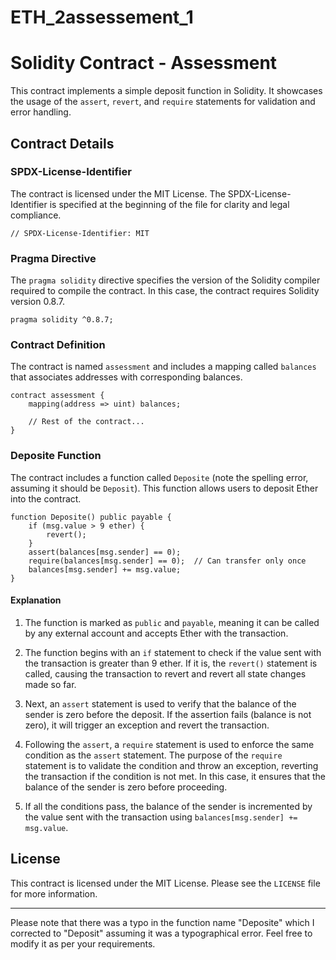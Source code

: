 # ETH_2assessement_1
# Solidity Contract - Assessment

This contract implements a simple deposit function in Solidity. It showcases the usage of the `assert`, `revert`, and `require` statements for validation and error handling.

## Contract Details

### SPDX-License-Identifier

The contract is licensed under the MIT License. The SPDX-License-Identifier is specified at the beginning of the file for clarity and legal compliance.

```
// SPDX-License-Identifier: MIT
```

### Pragma Directive

The `pragma solidity` directive specifies the version of the Solidity compiler required to compile the contract. In this case, the contract requires Solidity version 0.8.7.

```
pragma solidity ^0.8.7;
```

### Contract Definition

The contract is named `assessment` and includes a mapping called `balances` that associates addresses with corresponding balances.

```
contract assessment {
    mapping(address => uint) balances;

    // Rest of the contract...
}
```

### Deposite Function

The contract includes a function called `Deposite` (note the spelling error, assuming it should be `Deposit`). This function allows users to deposit Ether into the contract.

```solidity
function Deposite() public payable {
    if (msg.value > 9 ether) {
        revert();
    }
    assert(balances[msg.sender] == 0);
    require(balances[msg.sender] == 0);  // Can transfer only once
    balances[msg.sender] += msg.value;
}
```

#### Explanation

1. The function is marked as `public` and `payable`, meaning it can be called by any external account and accepts Ether with the transaction.

2. The function begins with an `if` statement to check if the value sent with the transaction is greater than 9 ether. If it is, the `revert()` statement is called, causing the transaction to revert and revert all state changes made so far.

3. Next, an `assert` statement is used to verify that the balance of the sender is zero before the deposit. If the assertion fails (balance is not zero), it will trigger an exception and revert the transaction.

4. Following the `assert`, a `require` statement is used to enforce the same condition as the `assert` statement. The purpose of the `require` statement is to validate the condition and throw an exception, reverting the transaction if the condition is not met. In this case, it ensures that the balance of the sender is zero before proceeding.

5. If all the conditions pass, the balance of the sender is incremented by the value sent with the transaction using `balances[msg.sender] += msg.value`.

## License

This contract is licensed under the MIT License. Please see the `LICENSE` file for more information.

---

Please note that there was a typo in the function name "Deposite" which I corrected to "Deposit" assuming it was a typographical error. Feel free to modify it as per your requirements.

